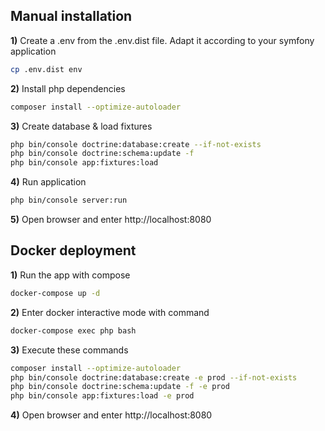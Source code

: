 Manual installation
------------
**1)**
Create a .env from the .env.dist file. Adapt it according to your symfony application
```bash
cp .env.dist env
```
**2)**
Install php dependencies
```bash
composer install --optimize-autoloader
```
**3)**
Create database & load fixtures
```bash
php bin/console doctrine:database:create --if-not-exists
php bin/console doctrine:schema:update -f
php bin/console app:fixtures:load 
```
**4)**
Run application
```bash
php bin/console server:run
```
**5)**
Open browser and enter http://localhost:8080

Docker deployment
------------
**1)**
Run the app with compose
```bash
docker-compose up -d
```

**2)**
Enter docker interactive mode with command 
```bash
docker-compose exec php bash
```
**3)**
Execute these commands
```bash
composer install --optimize-autoloader
php bin/console doctrine:database:create -e prod --if-not-exists
php bin/console doctrine:schema:update -f -e prod
php bin/console app:fixtures:load -e prod
```
**4)**
Open browser and enter http://localhost:8080

